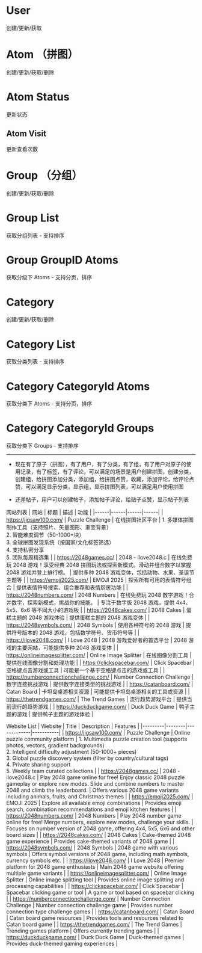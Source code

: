 # User

创建/更新/获取

# Atom （拼图）

创建/更新/获取/删除

# Atom Status

更新状态

## Atom Visit

更新查看次数

# Group （分组）

创建/更新/获取/删除

# Group List

获取分组列表 - 支持排序

# Group GroupID Atoms

获取分级下 Atoms - 支持分页，排序

# Category

创建/更新/获取/删除

# Category List

获取分类列表 - 支持排序

# Category CategoryId Atoms

获取分类下 Atoms - 支持分页，排序

# Category CategoryId Groups

获取分类下 Groups - 支持排序

---

- 现在有了原子（拼图），有了用户，有了分类，有了组，有了用户对原子的使用记录，有了标签，有了评论，可以满足的场景是用户创建拼图，创建分类，创建组，给拼图添加分类，添加组，给拼图点赞，收藏，添加评论，给评论点赞，可以满足显示分类，显示组，显示拼图列表，可以满足用户使用拼图

- 还差帖子，用户可以创建帖子，添加帖子评论，给贴子点赞，显示帖子列表

网站列表
| 网站 | 标题 | 描述 | 功能 |
|------|------|------|------|
| https://jigsaw100.com/ | Puzzle Challenge | 在线拼图社区平台 | 1. 多媒体拼图制作工具（支持照片、矢量图形、渐变背景）<br>2. 智能难度调节（50-1000+块）<br>3. 全球拼图发现系统（按国家/文化标签筛选）<br>4. 支持私密分享<br>5. 团队每周精选集 |
| https://2048games.cc/ | 2048 - ilove2048.c | 在线免费玩 2048 游戏！享受经典 2048 拼图玩法或探索新模式。滑动并组合数字以掌握 2048 游戏并登上排行榜。 | 提供多种 2048 游戏变体，包括动物、水果、圣诞节主题等 |
| https://emoji2025.com/ | EMOJI 2025 | 探索所有可用的表情符号组合 | 提供表情符号搜索、组合推荐和表情厨房功能 |
| https://2048numbers.com/ | 2048 Numbers | 在线免费玩 2048 数字游戏！合并数字，探索新模式，挑战你的技能。 | 专注于数字版 2048 游戏，提供 4x4、5x5、6x6 等不同大小的游戏板 |
| https://2048cakes.com/ | 2048 Cakes | 蛋糕主题的 2048 游戏体验 | 提供蛋糕主题的 2048 游戏变体 |
| https://2048symbols.com/ | 2048 Symbols | 使用各种符号的 2048 游戏 | 提供符号版本的 2048 游戏，包括数学符号、货币符号等 |
| https://ilove2048.com/ | I Love 2048 | 2048 游戏爱好者的首选平台 | 2048 游戏的主要网站，可能提供多种 2048 游戏变体 |
| https://onlineimagesplitter.com/ | Online Image Splitter | 在线图像分割工具 | 提供在线图像分割和处理功能 |
| https://clickspacebar.com/ | Click Spacebar | 空格键点击游戏或工具 | 可能是一个基于空格键点击的游戏或工具 |
| https://numberconnectionchallenge.com/ | Number Connection Challenge | 数字连接挑战游戏 | 提供数字连接类型的挑战游戏 |
| https://catanboard.com/ | Catan Board | 卡坦岛桌游相关资源 | 可能提供卡坦岛桌游相关的工具或资源 |
| https://thetrendgames.com/ | The Trend Games | 流行趋势游戏平台 | 提供当前流行的趋势游戏 |
| https://duckduckgame.com/ | Duck Duck Game | 鸭子主题的游戏 | 提供鸭子主题的游戏体验 |

Website List
| Website | Title | Description | Features |
|---------|--------|-------------|-----------|
| https://jigsaw100.com/ | Puzzle Challenge | Online puzzle community platform | 1. Multimedia puzzle creation tool (supports photos, vectors, gradient backgrounds)<br>2. Intelligent difficulty adjustment (50-1000+ pieces)<br>3. Global puzzle discovery system (filter by country/cultural tags)<br>4. Private sharing support<br>5. Weekly team curated collections |
| https://2048games.cc/ | 2048 - ilove2048.c | Play 2048 game online for free! Enjoy classic 2048 puzzle gameplay or explore new modes. Slide and combine numbers to master 2048 and climb the leaderboard. | Offers various 2048 game variants including animals, fruits, and Christmas themes |
| https://emoji2025.com/ | EMOJI 2025 | Explore all available emoji combinations | Provides emoji search, combination recommendations and emoji kitchen features |
| https://2048numbers.com/ | 2048 Numbers | Play 2048 number game online for free! Merge numbers, explore new modes, challenge your skills. | Focuses on number version of 2048 game, offering 4x4, 5x5, 6x6 and other board sizes |
| https://2048cakes.com/ | 2048 Cakes | Cake-themed 2048 game experience | Provides cake-themed variants of 2048 game |
| https://2048symbols.com/ | 2048 Symbols | 2048 game with various symbols | Offers symbol versions of 2048 game, including math symbols, currency symbols etc. |
| https://ilove2048.com/ | I Love 2048 | Premier platform for 2048 game enthusiasts | Main 2048 game website offering multiple game variants |
| https://onlineimagesplitter.com/ | Online Image Splitter | Online image splitting tool | Provides online image splitting and processing capabilities |
| https://clickspacebar.com/ | Click Spacebar | Spacebar clicking game or tool | A game or tool based on spacebar clicking |
| https://numberconnectionchallenge.com/ | Number Connection Challenge | Number connection challenge game | Provides number connection type challenge games |
| https://catanboard.com/ | Catan Board | Catan board game resources | Provides tools and resources related to Catan board game |
| https://thetrendgames.com/ | The Trend Games | Trending games platform | Offers currently trending games |
| https://duckduckgame.com/ | Duck Duck Game | Duck-themed games | Provides duck-themed gaming experiences |
